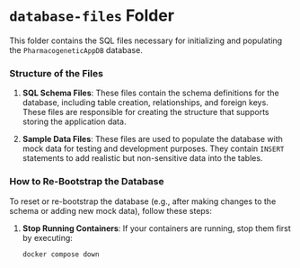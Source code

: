 # `database-files` Folder

This folder contains the SQL files necessary for initializing and populating the `PharmacogeneticAppDB` database.

### Structure of the Files

1. **SQL Schema Files**: These files contain the schema definitions for the database, including table creation, relationships, and foreign keys. These files are responsible for creating the structure that supports storing the application data.
   
2. **Sample Data Files**: These files are used to populate the database with mock data for testing and development purposes. They contain `INSERT` statements to add realistic but non-sensitive data into the tables. 

### How to Re-Bootstrap the Database

To reset or re-bootstrap the database (e.g., after making changes to the schema or adding new mock data), follow these steps:

1. **Stop Running Containers**: If your containers are running, stop them first by executing:
   ```bash
   docker compose down
